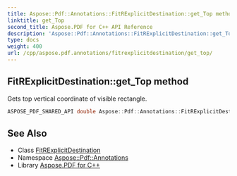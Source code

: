 ```yaml
---
title: Aspose::Pdf::Annotations::FitRExplicitDestination::get_Top method
linktitle: get_Top
second_title: Aspose.PDF for C++ API Reference
description: 'Aspose::Pdf::Annotations::FitRExplicitDestination::get_Top method. Gets top vertical coordinate of visible rectangle in C++.'
type: docs
weight: 400
url: /cpp/aspose.pdf.annotations/fitrexplicitdestination/get_top/
---
```

## FitRExplicitDestination::get_Top method


Gets top vertical coordinate of visible rectangle.

```cpp
ASPOSE_PDF_SHARED_API double Aspose::Pdf::Annotations::FitRExplicitDestination::get_Top()
```

## See Also

* Class [FitRExplicitDestination](../)
* Namespace [Aspose::Pdf::Annotations](../../)
* Library [Aspose.PDF for C++](../../../)
